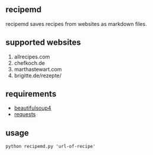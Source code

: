 ## recipemd

recipemd saves recipes from websites as markdown files.

## supported websites

1. allrecipes.com
2. chefkoch.de
3. marthastewart.com
4. brigitte.de/rezepte/

## requirements
- [beautifulsoup4](http://www.crummy.com/software/BeautifulSoup/)
- [requests](http://docs.python-requests.org/en/latest/user/install/)

## usage

`python recipemd.py 'url-of-recipe'`
